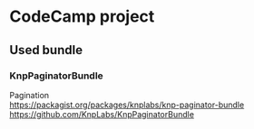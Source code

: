 # CodeCamp project

## Used bundle

### KnpPaginatorBundle
Pagination  
https://packagist.org/packages/knplabs/knp-paginator-bundle  
https://github.com/KnpLabs/KnpPaginatorBundle
